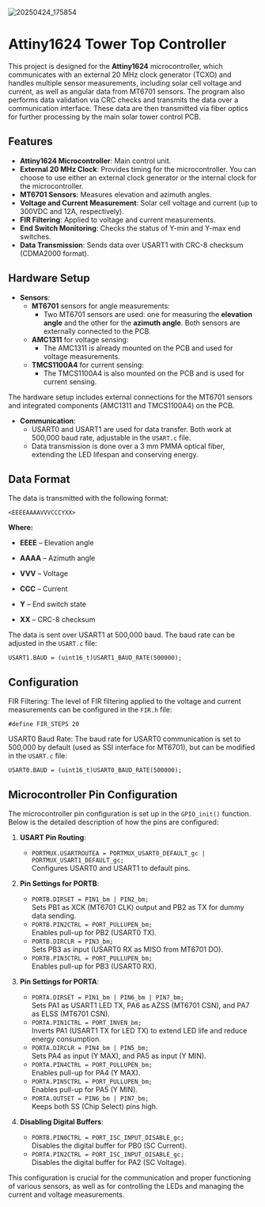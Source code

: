 ![20250424_175854](https://github.com/user-attachments/assets/705bd36b-966e-4dae-a575-08820325abdc)

# Attiny1624 Tower Top Controller

This project is designed for the **Attiny1624** microcontroller, which communicates with an external 20 MHz clock generator (TCXO) and handles multiple sensor measurements, including solar cell voltage and current, as well as angular data from MT6701 sensors. The program also performs data validation via CRC checks and transmits the data over a communication interface. These data are then transmitted via fiber optics for further processing by the main solar tower control PCB.

## Features

- **Attiny1624 Microcontroller**: Main control unit.
- **External 20 MHz Clock**: Provides timing for the microcontroller. You can choose to use either an external clock generator or the internal clock for the microcontroller.
- **MT6701 Sensors**: Measures elevation and azimuth angles.
- **Voltage and Current Measurement**: Solar cell voltage and current (up to 300VDC and 12A, respectively).
- **FIR Filtering**: Applied to voltage and current measurements.
- **End Switch Monitoring**: Checks the status of Y-min and Y-max end switches.
- **Data Transmission**: Sends data over USART1 with CRC-8 checksum (CDMA2000 format).

## Hardware Setup

- **Sensors**:
  - **MT6701** sensors for angle measurements:
    - Two MT6701 sensors are used: one for measuring the **elevation angle** and the other for the **azimuth angle**. Both sensors are externally connected to the PCB.
  - **AMC1311** for voltage sensing:
    - The AMC1311 is already mounted on the PCB and used for voltage measurements.
  - **TMCS1100A4** for current sensing:
    - The TMCS1100A4 is also mounted on the PCB and is used for current sensing.

The hardware setup includes external connections for the MT6701 sensors and integrated components (AMC1311 and TMCS1100A4) on the PCB.

  
- **Communication**:
  - USART0 and USART1 are used for data transfer. Both work at 500,000 baud rate, adjustable in the `USART.c` file.
  - Data transmission is done over a 3 mm PMMA optical fiber, extending the LED lifespan and conserving energy.

## Data Format

The data is transmitted with the following format:

```
<EEEEAAAAVVVCCCYXX>
```
**Where:**

* **EEEE** – Elevation angle

* **AAAA** – Azimuth angle

* **VVV** – Voltage

* **CCC** – Current

* **Y** – End switch state

* **XX** – CRC-8 checksum

The data is sent over USART1 at 500,000 baud. The baud rate can be adjusted in the ```USART.c``` file:
```
USART1.BAUD = (uint16_t)USART1_BAUD_RATE(500000);
```
## Configuration
FIR Filtering: The level of FIR filtering applied to the voltage and current measurements can be configured in the ```FIR.h``` file:

```
#define FIR_STEPS 20
```
USART0 Baud Rate: The baud rate for USART0 communication is set to 500,000 by default (used as SSI interface for MT6701), but can be modified in the ```USART.c``` file:

```
USART0.BAUD = (uint16_t)USART0_BAUD_RATE(500000);
```
## Microcontroller Pin Configuration

The microcontroller pin configuration is set up in the `GPIO_init()` function. Below is the detailed description of how the pins are configured:

1. **USART Pin Routing**:
   - `PORTMUX.USARTROUTEA = PORTMUX_USART0_DEFAULT_gc | PORTMUX_USART1_DEFAULT_gc;`  
     Configures USART0 and USART1 to default pins.

2. **Pin Settings for PORTB**:
   - `PORTB.DIRSET = PIN1_bm | PIN2_bm;`  
     Sets PB1 as XCK (MT6701 CLK) output and PB2 as TX for dummy data sending.
   - `PORTB.PIN2CTRL = PORT_PULLUPEN_bm;`  
     Enables pull-up for PB2 (USART0 TX).
   - `PORTB.DIRCLR = PIN3_bm;`  
     Sets PB3 as input (USART0 RX as MISO from MT6701 DO).
   - `PORTB.PIN3CTRL = PORT_PULLUPEN_bm;`  
     Enables pull-up for PB3 (USART0 RX).

3. **Pin Settings for PORTA**:
   - `PORTA.DIRSET = PIN1_bm | PIN6_bm | PIN7_bm;`  
     Sets PA1 as USART1 LED TX, PA6 as AZSS (MT6701 CSN), and PA7 as ELSS (MT6701 CSN).
   - `PORTA.PIN1CTRL = PORT_INVEN_bm;`  
     Inverts PA1 (USART1 TX for LED TX) to extend LED life and reduce energy consumption.
   - `PORTA.DIRCLR = PIN4_bm | PIN5_bm;`  
     Sets PA4 as input (Y MAX), and PA5 as input (Y MIN).
   - `PORTA.PIN4CTRL = PORT_PULLUPEN_bm;`  
     Enables pull-up for PA4 (Y MAX).
   - `PORTA.PIN5CTRL = PORT_PULLUPEN_bm;`  
     Enables pull-up for PA5 (Y MIN).
   - `PORTA.OUTSET = PIN6_bm | PIN7_bm;`  
     Keeps both SS (Chip Select) pins high.

4. **Disabling Digital Buffers**:
   - `PORTB.PIN0CTRL = PORT_ISC_INPUT_DISABLE_gc;`  
     Disables the digital buffer for PB0 (SC Current).
   - `PORTA.PIN2CTRL = PORT_ISC_INPUT_DISABLE_gc;`  
     Disables the digital buffer for PA2 (SC Voltage).

This configuration is crucial for the communication and proper functioning of various sensors, as well as for controlling the LEDs and managing the current and voltage measurements.
